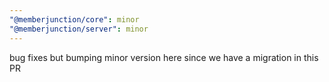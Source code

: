 ```yaml
---
"@memberjunction/core": minor
"@memberjunction/server": minor
---
```


bug fixes but bumping minor version here since we have a migration in this PR
